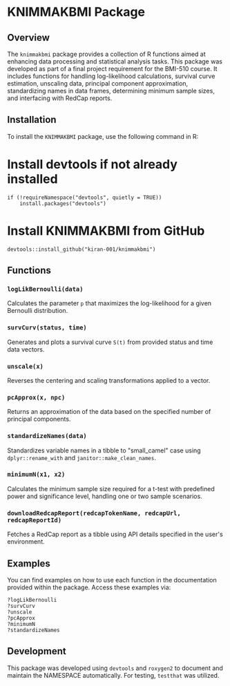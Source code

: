 # KNIMMAKBMI Package

## Overview
The `knimmakbmi` package provides a collection of R functions aimed at enhancing data processing and statistical analysis tasks. This package was developed as part of a final project requirement for the BMI-510 course. It includes functions for handling log-likelihood calculations, survival curve estimation, unscaling data, principal component approximation, standardizing names in data frames, determining minimum sample sizes, and interfacing with RedCap reports.

## Installation
To install the `KNIMMAKBMI` package, use the following command in R:

# Install devtools if not already installed
```
if (!requireNamespace("devtools", quietly = TRUE))
    install.packages("devtools")
```

# Install KNIMMAKBMI from GitHub
```
devtools::install_github("kiran-001/knimmakbmi")
```
## Functions

### `logLikBernoulli(data)`
Calculates the parameter `p` that maximizes the log-likelihood for a given Bernoulli distribution.

### `survCurv(status, time)`
Generates and plots a survival curve `S(t)` from provided status and time data vectors.

### `unscale(x)`
Reverses the centering and scaling transformations applied to a vector.

### `pcApprox(x, npc)`
Returns an approximation of the data based on the specified number of principal components.

### `standardizeNames(data)`
Standardizes variable names in a tibble to "small_camel" case using `dplyr::rename_with` and `janitor::make_clean_names`.

### `minimumN(x1, x2)`
Calculates the minimum sample size required for a t-test with predefined power and significance level, handling one or two sample scenarios.

### `downloadRedcapReport(redcapTokenName, redcapUrl, redcapReportId)`
Fetches a RedCap report as a tibble using API details specified in the user's environment.

## Examples
You can find examples on how to use each function in the documentation provided within the package. Access these examples via:
```
?logLikBernoulli
?survCurv
?unscale
?pcApprox
?minimumN
?standardizeNames
```

## Development
This package was developed using `devtools` and `roxygen2` to document and maintain the NAMESPACE automatically. For testing, `testthat` was utilized.
